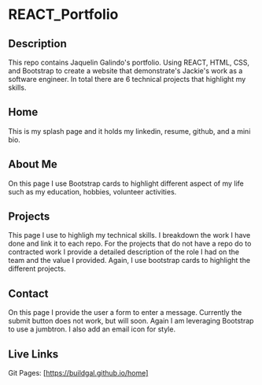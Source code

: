 # REACT_Portfolio

## Description 
This repo contains Jaquelin Galindo's portfolio. Using REACT, HTML, CSS, and Bootstrap to create a website that demonstrate's Jackie's work as a software engineer. In total there are 6 technical projects that highlight my skills. 

## Home

This is my splash page and it holds my linkedin, resume, github, and a mini bio. 

## About Me
On this page I use Bootstrap cards to highlight different aspect of my life such as my education, hobbies, volunteer activities.

## Projects 
This page I use to highligh my technical skills. I breakdown the work I have done and link it to each repo. For the projects that do not have a repo do to contracted work I provide a detailed description of the role I had on the team and the value I provided. Again, I use bootstrap cards to highlight the different projects.

## Contact
On this page I provide the user a form to enter a message. Currently the submit button does not work, but will soon. Again I am leveraging Bootstrap to use a jumbtron. I also add an email icon for style.



## Live Links 
Git Pages: [https://buildgal.github.io/home]
